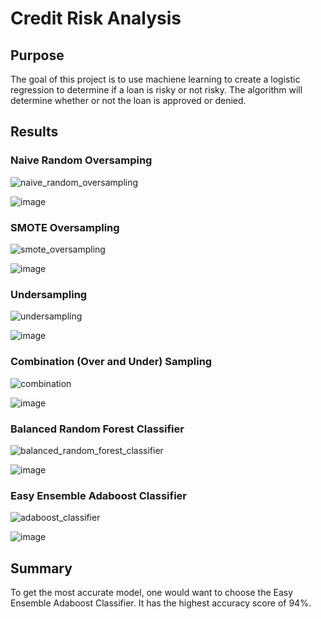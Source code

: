 # Credit Risk Analysis

## Purpose
The goal of this project is to use machiene learning to create a logistic regression to determine if a loan is risky or not risky. The algorithm will determine whether or not the loan is approved or denied. 

## Results 

### Naive Random Oversamping 

![naive_random_oversampling](https://user-images.githubusercontent.com/75647359/114324847-2c3eac00-9af2-11eb-8e35-33fdd41f0f5f.PNG)

![image](https://user-images.githubusercontent.com/75647359/114325208-7aed4580-9af4-11eb-943d-038af0220ce3.png)

### SMOTE Oversampling 

![smote_oversampling](https://user-images.githubusercontent.com/75647359/114324908-98211480-9af2-11eb-8062-4302196d7626.PNG)

![image](https://user-images.githubusercontent.com/75647359/114325235-aa9c4d80-9af4-11eb-9bd9-5bf90d6e65ae.png)

### Undersampling 

![undersampling](https://user-images.githubusercontent.com/75647359/114324912-9eaf8c00-9af2-11eb-8154-a81c41bd5acb.PNG)

![image](https://user-images.githubusercontent.com/75647359/114325310-fea73200-9af4-11eb-832e-166b43309553.png)

### Combination (Over and Under) Sampling 

![combination](https://user-images.githubusercontent.com/75647359/114324921-a66f3080-9af2-11eb-80ee-8e333eebf3da.PNG)

![image](https://user-images.githubusercontent.com/75647359/114325327-1f6f8780-9af5-11eb-928c-97b2201e04cc.png)

### Balanced Random Forest Classifier 

![balanced_random_forest_classifier](https://user-images.githubusercontent.com/75647359/114324978-0cf44e80-9af3-11eb-8af2-955e722f614b.PNG)

![image](https://user-images.githubusercontent.com/75647359/114325155-38c40400-9af4-11eb-8394-7f63faf77c08.png)

### Easy Ensemble Adaboost Classifier 

![adaboost_classifier](https://user-images.githubusercontent.com/75647359/114324970-05cd4080-9af3-11eb-9416-d1d5a15febcc.PNG)

![image](https://user-images.githubusercontent.com/75647359/114325111-0c0fec80-9af4-11eb-9c23-a4f97b3e8728.png)

## Summary 
To get the most accurate model, one would want to choose the Easy Ensemble Adaboost Classifier. It has the highest accuracy score of 94%. 
